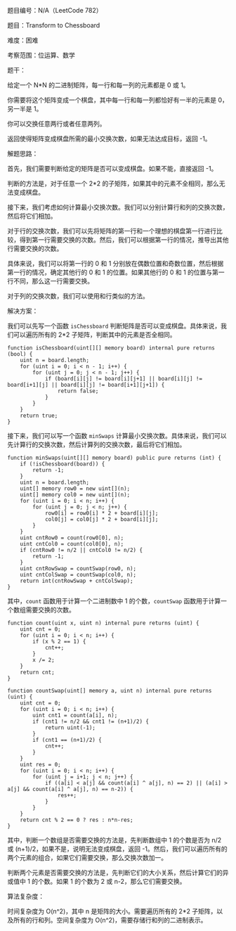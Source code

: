 题目编号：N/A（LeetCode 782）

题目：Transform to Chessboard

难度：困难

考察范围：位运算、数学

题干：

给定一个 N*N 的二进制矩阵，每一行和每一列的元素都是 0 或 1。

你需要将这个矩阵变成一个棋盘，其中每一行和每一列都恰好有一半的元素是 0，另一半是 1。

你可以交换任意两行或者任意两列。

返回使得矩阵变成棋盘所需的最小交换次数，如果无法达成目标，返回 -1。

解题思路：

首先，我们需要判断给定的矩阵是否可以变成棋盘。如果不能，直接返回 -1。

判断的方法是，对于任意一个 2*2 的子矩阵，如果其中的元素不全相同，那么无法变成棋盘。

接下来，我们考虑如何计算最小交换次数。我们可以分别计算行和列的交换次数，然后将它们相加。

对于行的交换次数，我们可以先将矩阵的第一行和一个理想的棋盘第一行进行比较，得到第一行需要交换的次数。然后，我们可以根据第一行的情况，推导出其他行需要交换的次数。

具体来说，我们可以将第一行的 0 和 1 分别放在偶数位置和奇数位置，然后根据第一行的情况，确定其他行的 0 和 1 的位置。如果其他行的 0 和 1 的位置与第一行不同，那么这一行需要交换。

对于列的交换次数，我们可以使用和行类似的方法。

解决方案：

我们可以先写一个函数 `isChessboard` 判断矩阵是否可以变成棋盘。具体来说，我们可以遍历所有的 2*2 子矩阵，判断其中的元素是否全相同。

```solidity
function isChessboard(uint[][] memory board) internal pure returns (bool) {
    uint n = board.length;
    for (uint i = 0; i < n - 1; i++) {
        for (uint j = 0; j < n - 1; j++) {
            if (board[i][j] != board[i][j+1] || board[i][j] != board[i+1][j] || board[i][j] != board[i+1][j+1]) {
                return false;
            }
        }
    }
    return true;
}
```

接下来，我们可以写一个函数 `minSwaps` 计算最小交换次数。具体来说，我们可以先计算行的交换次数，然后计算列的交换次数，最后将它们相加。

```solidity
function minSwaps(uint[][] memory board) public pure returns (int) {
    if (!isChessboard(board)) {
        return -1;
    }
    uint n = board.length;
    uint[] memory row0 = new uint[](n);
    uint[] memory col0 = new uint[](n);
    for (uint i = 0; i < n; i++) {
        for (uint j = 0; j < n; j++) {
            row0[i] = row0[i] * 2 + board[i][j];
            col0[j] = col0[j] * 2 + board[i][j];
        }
    }
    uint cntRow0 = count(row0[0], n);
    uint cntCol0 = count(col0[0], n);
    if (cntRow0 != n/2 || cntCol0 != n/2) {
        return -1;
    }
    uint cntRowSwap = countSwap(row0, n);
    uint cntColSwap = countSwap(col0, n);
    return int(cntRowSwap + cntColSwap);
}
```

其中，`count` 函数用于计算一个二进制数中 1 的个数，`countSwap` 函数用于计算一个数组需要交换的次数。

```solidity
function count(uint x, uint n) internal pure returns (uint) {
    uint cnt = 0;
    for (uint i = 0; i < n; i++) {
        if (x % 2 == 1) {
            cnt++;
        }
        x /= 2;
    }
    return cnt;
}

function countSwap(uint[] memory a, uint n) internal pure returns (uint) {
    uint cnt = 0;
    for (uint i = 0; i < n; i++) {
        uint cnt1 = count(a[i], n);
        if (cnt1 != n/2 && cnt1 != (n+1)/2) {
            return uint(-1);
        }
        if (cnt1 == (n+1)/2) {
            cnt++;
        }
    }
    uint res = 0;
    for (uint i = 0; i < n; i++) {
        for (uint j = i+1; j < n; j++) {
            if ((a[i] < a[j] && count(a[i] ^ a[j], n) == 2) || (a[i] > a[j] && count(a[i] ^ a[j], n) == n-2)) {
                res++;
            }
        }
    }
    return cnt % 2 == 0 ? res : n*n-res;
}
```

其中，判断一个数组是否需要交换的方法是，先判断数组中 1 的个数是否为 n/2 或 (n+1)/2，如果不是，说明无法变成棋盘，返回 -1。然后，我们可以遍历所有的两个元素的组合，如果它们需要交换，那么交换次数加一。

判断两个元素是否需要交换的方法是，先判断它们的大小关系，然后计算它们的异或值中 1 的个数。如果 1 的个数为 2 或 n-2，那么它们需要交换。

算法复杂度：

时间复杂度为 O(n^2)，其中 n 是矩阵的大小。需要遍历所有的 2*2 子矩阵，以及所有的行和列。空间复杂度为 O(n^2)，需要存储行和列的二进制表示。